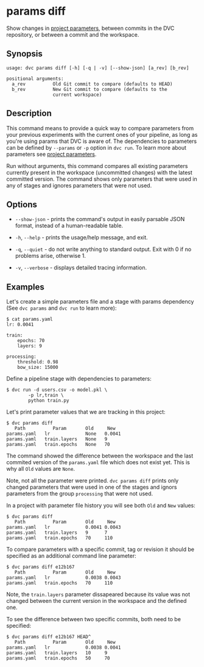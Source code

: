 # params diff

Show changes in [project parameters](/doc/command-reference/params), between
commits in the <abbr>DVC repository</abbr>, or between a commit and the
<abbr>workspace</abbr>.

## Synopsis

```usage
usage: dvc params diff [-h] [-q | -v] [--show-json] [a_rev] [b_rev]

positional arguments:
  a_rev          Old Git commit to compare (defaults to HEAD)
  b_rev          New Git commit to compare (defaults to the
                 current workspace)
```

## Description

This command means to provide a quick way to compare parameters from your
previous experiments with the current ones of your pipeline, as long as you're
using params that DVC is aware of. The dependencies to parameters can be defined
by `--params` or `-p` option in `dvc run`. To learn more about parameters see
[project parameters](/doc/command-reference/params).

Run without arguments, this command compares all existing parameters currently
present in the <abbr>workspace</abbr> (uncommitted changes) with the latest
committed version. The command shows only parameters that were used in any of
stages and ignores parameters that were not used.

## Options

- `--show-json` - prints the command's output in easily parsable JSON format,
  instead of a human-readable table.

- `-h`, `--help` - prints the usage/help message, and exit.

- `-q`, `--quiet` - do not write anything to standard output. Exit with 0 if no
  problems arise, otherwise 1.

- `-v`, `--verbose` - displays detailed tracing information.

## Examples

Let's create a simple parameters file and a stage with params dependency (See
`dvc params` and `dvc run` to learn more):

```dvc
$ cat params.yaml
lr: 0.0041

train:
    epochs: 70
    layers: 9

processing:
    threshold: 0.98
    bow_size: 15000
```

Define a pipeline stage with dependencies to parameters:

```dvc
$ dvc run -d users.csv -o model.pkl \
        -p lr,train \
        python train.py
```

Let's print parameter values that we are tracking in this <abbr>project</abbr>:

```dvc
$ dvc params diff
   Path          Param       Old     New
params.yaml   lr             None   0.0041
params.yaml   train.layers   None   9
params.yaml   train.epochs   None   70
```

The command showed the difference between the workspace and the last commited
version of the `params.yaml` file which does not exist yet. This is why all
`Old` values are `None`.

Note, not all the parameter were printed. `dvc params diff` prints only changed
parameters that were used in one of the stages and ignors parameters from the
group `processing` that were not used.

In a project with parameter file history you will see both `Old` and `New`
values:

```dvc
$ dvc params diff
   Path          Param       Old     New
params.yaml   lr             0.0041 0.0043
params.yaml   train.layers   9      7
params.yaml   train.epochs   70     110
```

To compare parameters with a specific commit, tag or revision it should be
specified as an additional command line parameter:

```dvc
$ dvc params diff e12b167
   Path          Param       Old     New
params.yaml   lr             0.0038 0.0043
params.yaml   train.epochs   70     110
```

Note, the `train.layers` parameter dissapeared because its value was not changed
between the current version in the workspace and the defined one.

To see the difference between two specific commits, both need to be specified:

```dvc
$ dvc params diff e12b167 HEAD^
   Path          Param       Old     New
params.yaml   lr             0.0038 0.0041
params.yaml   train.layers   10     9
params.yaml   train.epochs   50     70
```
